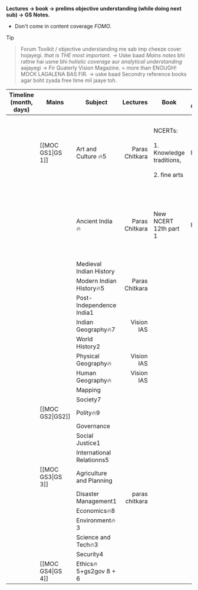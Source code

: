 **Lectures → book → prelims objective understanding (while doing next sub) → GS Notes.**
- Don't come in content coverage *FOMO*.
> [!tip]
> >Forum Toolkit / objective understanding me sab imp cheeze cover hojayegi. *that is THE most important*. 
> >→ Uske baad *Mains notes* bhi rattne hai usme bhi *holistic coverage* aur *analytical understanding* aajayegi
> >→ Fir Quaterly Vision Magazine. = more than ENOUGH! 
> >MOCK LAGALENA BAS FIR.
> > → uske baad Secondry reference books agar boht zyada free time mil jaaye toh.

| **Timeline** (month, days) | **Mains**         | **Subject**               |   **Lectures** | **Book**                                                     | **Objective understanding** | **Strategy**                                                               |   **EXTRA**    |     |     |
| -------------------------- | ----------------- | ------------------------- | -------------: | ------------------------------------------------------------ | --------------------------- | -------------------------------------------------------------------------- | :------------: | --- | --- |
|                            | [[MOC GS1\|GS 1]] | Art and Culture 🔥5       | Paras Chitkara | NCERTs:<br><br>1. Knowledge traditions, <br><br>2. fine arts | Forum Toolkit               | Paras chitkara notes will be primary. will read the two NCERTs after that. | AIR 16's notes |     |     |
|                            |                   | Ancient India🔥           | Paras Chitkara | New NCERT 12th part 1                                        | Forum toolkit               | Paras chikara ka lecture will again be primary + New NCERT.                |  AIR 16 Notes  |     |     |
|                            |                   | Medieval Indian History   |                |                                                              |                             |                                                                            |                |     |     |
|                            |                   | Modern Indian History🔥5  | Paras Chitkara |                                                              |                             |                                                                            |                |     |     |
|                            |                   | Post- Independence India1 |                |                                                              |                             |                                                                            |                |     |     |
|                            |                   | Indian Geography🔥7       |     Vision IAS |                                                              |                             |                                                                            |                |     |     |
|                            |                   | World History2            |                |                                                              |                             |                                                                            |                |     |     |
|                            |                   | Physical Geography🔥      |     Vision IAS |                                                              |                             |                                                                            |                |     |     |
|                            |                   | Human Geography🔥         |     Vision IAS |                                                              |                             |                                                                            |                |     |     |
|                            |                   | Mapping                   |                |                                                              |                             |                                                                            |                |     |     |
|                            |                   | Society7                  |                |                                                              |                             |                                                                            |                |     |     |
|                            | [[MOC GS2\|GS2]]  | Polity🔥9                 |                |                                                              |                             |                                                                            |                |     |     |
|                            |                   | Governance                |                |                                                              |                             |                                                                            |                |     |     |
|                            |                   | Social Justice1           |                |                                                              |                             |                                                                            |                |     |     |
|                            |                   | International Relationns5 |                |                                                              |                             |                                                                            |                |     |     |
|                            | [[MOC GS3\|GS 3]] | Agriculture and Planning  |                |                                                              |                             |                                                                            |                |     |     |
|                            |                   | Disaster Management1      | paras chitkara |                                                              |                             |                                                                            |                |     |     |
|                            |                   | Economics🔥8              |                |                                                              |                             |                                                                            |                |     |     |
|                            |                   | Environment🔥3            |                |                                                              |                             |                                                                            |                |     |     |
|                            |                   | Science and Tech🔥3       |                |                                                              |                             |                                                                            |                |     |     |
|                            |                   | Security4                 |                |                                                              |                             |                                                                            |                |     |     |
|                            | [[MOC GS4\|GS 4]] | Ethics🔥5+gs2gov 8 + 6    |                |                                                              |                             |                                                                            |                |     |     |
